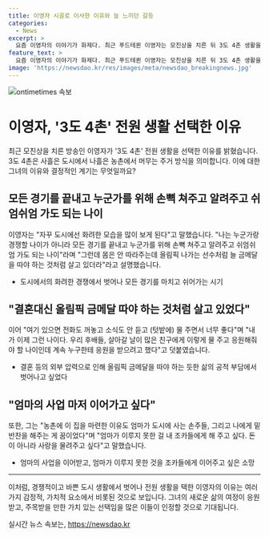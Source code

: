 ```yaml
---
title: 이영자 시골로 이사한 이유와 늘 느끼던 갈등
categories:
  - News
excerpt: >
  요즘 이영자의 이야기가 화제다. 최근 푸드테퀸 이영자는 모친상을 치른 뒤 3도 4촌 생활을 선택했다. 도시와 농촌을 번갈아가며 살며, 텃밭을 가꾸고 전원 생활을 누리는 이야기가 이목을 끈다. 이영자는 경쟁보다는 손주들을 위해 쉬며 지내고 싶다고 전하며, 모친의 죽음과 가족장을 친다는 아프고 따뜻한 이야기를 전했다. 이처럼 독특한 선택과 솔직한 이야기가 사람들의 호기심을 자극하고 있다.
feature_text: >
  요즘 이영자의 이야기가 화제다. 최근 푸드테퀸 이영자는 모친상을 치른 뒤 3도 4촌 생활을 선택했다. 도시와 농촌을 번갈아가며 살며, 텃밭을 가꾸고 전원 생활을 누리는 이야기가 이목을 끈다. 이영자는 경쟁보다는 손주들을 위해 쉬며 지내고 싶다고 전하며, 모친의 죽음과 가족장을 친다는 아프고 따뜻한 이야기를 전했다. 이처럼 독특한 선택과 솔직한 이야기가 사람들의 호기심을 자극하고 있다.
image: 'https://newsdao.kr/res/images/meta/newsdao_breakingnews.jpg'
---
```


<p><img src="https://newsdao.kr/res/images/meta/newsdao_breakingnews.jpg" alt="ontimetimes 속보" /></p>

<h1>이영자, '3도 4촌' 전원 생활 선택한 이유</h1>

<p data-ke-size="size16">최근 모친상을 치른 방송인 이영자가 '3도 4촌' 전원 생활을 선택한 이유를 밝혔습니다. 3도 4촌은 사흘은 도시에서 나흘은 농촌에서 머무는 주거 방식을 의미합니다. 이에 대한 그녀의 이유와 결정적인 계기는 무엇일까요?</p>

<h2>모든 경기를 끝내고 누군가를 위해 손뼉 쳐주고 알려주고 쉬엄쉬엄 가도 되는 나이</h2>

<p data-ke-size="size16">이영자는 "자꾸 도시에선 화려한 모습을 많이 보게 된다"고 말했습니다. "나는 누군가랑 경쟁할 나이가 아니라 모든 경기를 끝내고 누군가를 위해 손뼉 쳐주고 알려주고 쉬엄쉬엄 가도 되는 나이"라며 "그런데 몸은 안 따라주는데 올림픽 나가는 선수처럼 늘 금메달을 따야 하는 것처럼 살고 있더라"라고 설명했습니다.</p>

<ul>
<li>도시에서의 화려한 경쟁에서 벗어나 모든 경기를 마치고 쉬어가는 시기</li>
</ul>

<h2>"결혼대신 올림픽 금메달 따야 하는 것처럼 살고 있었다"</h2>

<p data-ke-size="size16">이어 "여기 있으면 전화도 꺼놓고 소식도 안 듣고 (텃밭에) 물 주면서 너무 좋다"며 "내가 이제 그런 나이다. 우리 후배들, 살아갈 날이 많은 친구에게 이렇게 물 주고 응원해줘야 할 나이인데 계속 누구한테 응원을 받으려고 했다"고 덧붙였습니다.</p>

<ul>
<li>결혼 등의 외부 압력으로 인해 올림픽 금메달을 따야 하는 듯한 삶의 공적 부담에서 벗어나고 싶었다</li>
</ul>

<h2>"엄마의 사업 마저 이어가고 싶다"</h2>

<p data-ke-size="size16">또한, 그는 "농촌에 이 집을 마련한 이유도 엄마가 도시에 사는 손주들, 그리고 나에게 밑반찬을 해주는 게 꿈이었다"며 "엄마가 이루지 못한 걸 내 조카들에게 해 주고 싶다. 돈이 아니라 사랑을 물려주고 싶다"고 말했습니다.</p>

<ul>
<li>엄마의 사업을 이어받고, 엄마가 이루지 못한 것을 조카들에게 이어주고 싶은 소망</li>
</ul>

<hr>

<p data-ke-size="size16">이처럼, 경쟁적이고 바쁜 도시 생활에서 벗어나 전원 생활을 택한 이영자의 이유는 여러 가지 감정적, 가치적 요소에서 비롯된 것으로 보입니다. 그녀의 새로운 삶의 여정이 응원받고, 주목받을 만한 가치 있는 선택임을 많은 이들이 인정할 것으로 기대됩니다.</p>
실시간 뉴스 속보는, <a href="https://newsdao.kr" rel="dofollow">https://newsdao.kr</a>


